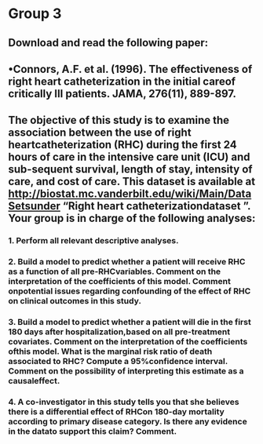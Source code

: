 # Group 3
## Download and read the following paper:
## •Connors, A.F. et al.  (1996).  The effectiveness of right heart catheterization in the initial careof critically III patients.  JAMA, 276(11), 889-897.

## The  objective  of  this  study  is  to  examine  the  association  between  the  use  of  right  heartcatheterization (RHC) during the first 24 hours of care in the intensive care unit (ICU) and sub-sequent  survival,  length  of  stay,  intensity  of  care,  and  cost  of  care.   This  dataset  is  available at http://biostat.mc.vanderbilt.edu/wiki/Main/DataSetsunder  “Right  heart  catheterizationdataset ”.  Your group is in charge of the following analyses:

### 1.  Perform all relevant descriptive analyses.

### 2.  Build a model to predict whether a patient will receive RHC as a function of all pre-RHCvariables.   Comment  on  the  interpretation  of  the  coefficients  of  this  model.   Comment  onpotential issues regarding confounding of the effect of RHC on clinical outcomes in this study.

### 3.  Build a model to predict whether a patient will die in the first 180 days after hospitalization,based on all pre-treatment covariates.  Comment on the interpretation of the coefficients ofthis model.  What is the marginal risk ratio of death associated to RHC? Compute a 95%confidence  interval.   Comment  on  the  possibility  of  interpreting  this  estimate  as  a  causaleffect.

### 4.  A co-investigator in this study tells you that she believes there is a differential effect of RHCon 180-day mortality according to primary disease category.  Is there any evidence in the datato support this claim?  Comment.
